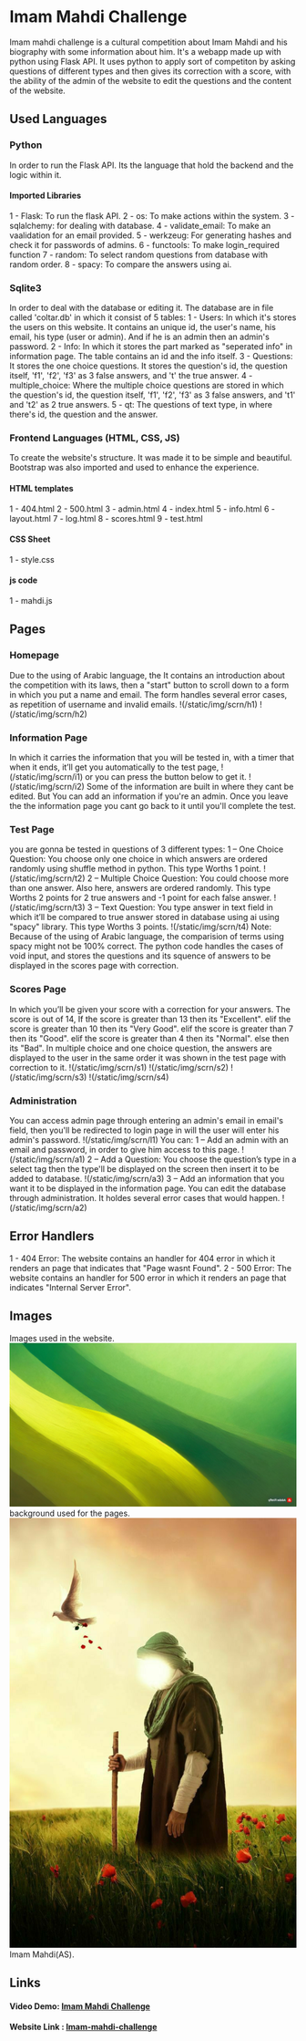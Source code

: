 # Imam Mahdi Challenge
Imam mahdi challenge is a cultural competition about Imam Mahdi and  his biography with some information about him. It's a webapp made up with python using Flask API.
It uses python to apply sort of competiton by asking questions of different types and then gives its correction with a score, with the ability of the admin of the website to edit the questions and the content of the website.
## Used Languages
### Python
In order to run the Flask API. Its the language that hold the backend and the logic within it.
#### Imported Libraries
1 - Flask: To run the flask API.
2 - os: To make actions within the system.
3  - sqlalchemy: for dealing with database.
4 - validate_email: To make an vaalidation for an email provided.
5 - werkzeug: For generating hashes and check it for passwords of admins.
6 - functools: To make login_required function
7 - random: To select random questions from database with random order.
8 - spacy: To compare the answers using ai.
### Sqlite3
In order to deal with the database or editing it. The database are in file called 'coltar.db' in which it consist of 5 tables:
1 - Users: In which it's stores the users on this website. It contains an unique id, the user's name, his email, his type (user or admin). And if he is an admin then an admin's password.
2 - Info: In which it stores the part marked as "seperated info" in information page. The table contains an id and the info itself.
3 - Questions: It stores the one choice questions. It stores the question's id, the question itself, 'f1', 'f2', 'f3' as 3 false answers, and 't' the true answer.
4 - multiple_choice: Where the multiple choice questions are stored in which the question's id, the question itself, 'f1', 'f2', 'f3' as 3 false answers, and 't1' and 't2' as 2 true answers.
5 - qt: The questions of text type, in where there's id, the question and the answer.
### Frontend Languages (HTML, CSS, JS)
To create the website's structure. It was made it to be simple and beautiful.
Bootstrap was also imported and used to enhance the experience.
#### HTML templates
1 - 404.html
2 - 500.html
3 - admin.html
4 - index.html
5 - info.html
6 - layout.html
7 - log.html
8 - scores.html
9 - test.html
#### CSS Sheet
1 - style.css
#### js code
1 - mahdi.js
## Pages
### Homepage
Due to the using of Arabic language, the
It contains an introduction about the competition with its laws, then a "start" button to scroll down to a form in which you put a name and email. The form handles several error cases, as repetition of username and invalid emails.
!(/static/img/scrn/h1)
!(/static/img/scrn/h2)
### Information Page
In which it carries the information that you will be tested in, with a timer that when it ends, it’ll get you automatically to the test page,
!(/static/img/scrn/i1)
or you can press the button below to get it.
!(/static/img/scrn/i2)
Some of the information are built in where they cant be edited. But You can add an information if you're an admin.
Once you leave the the information page you cant go back to it until you'll complete the test.
### Test Page
you are gonna be tested in questions of 3 different types:
1 – One Choice Question: You choose only one choice in which answers are ordered randomly using shuffle method in python. This type Worths 1 point.
!(/static/img/scrn/t2)
2 – Multiple Choice Question: You could choose more than one answer. Also here, answers are ordered randomly. This type Worths 2 points for 2 true answers and -1 point for each false answer.
!(/static/img/scrn/t3)
3 – Text Question: You type answer in text field in which it’ll be compared to true answer stored in database using ai using "spacy" library. This type Worths 3 points.
!(/static/img/scrn/t4)
Note: Because of the using of Arabic language, the comparision of terms using spacy might not be 100% correct.
The python code handles the cases of void input, and stores the questions and its squence of answers to be displayed in the scores page with correction.
### Scores Page
In which you’ll be given your score with a correction for your answers.
The score is out of 14, If the score is greater than 13 then its "Excellent".
elif the score is greater than 10 then its "Very Good".
elif the score is greater than 7 then its "Good".
elif the score is greater than 4 then its "Normal".
else then its "Bad".
In multiple choice and one choice question, the answers are displayed to the user in the same order it was shown in the test page with correction to it.
!(/static/img/scrn/s1)
!(/static/img/scrn/s2)
!(/static/img/scrn/s3)
!(/static/img/scrn/s4)
### Administration
You can access admin page through entering an admin's email in email's field, then you'll be redirected to login page in will the user will enter his admin's password.
!(/static/img/scrn/l1)
You can:
1 – Add an admin with an email and password, in order to give him access to this page.
!(/static/img/scrn/a1)
2 – Add a Question: You choose the question’s type in a select tag then the type'll be displayed on the screen then insert it to be added to database.
!(/static/img/scrn/a3)
3 – Add an information that you want it to be displayed in the information page.
You can edit the database through administration. It holdes several error cases that would happen.
!(/static/img/scrn/a2)
## Error Handlers
1 - 404 Error: The website contains an handler for 404 error in which it renders an page that indicates that "Page wasnt Found".
2 - 500 Error: The website contains an handler for 500 error in which it renders an page that indicates "Internal Server Error".
## Images
Images used in the website.
![background](/static/img/backg2.jpg)
background used for the pages.
![image for imam](/static/img/backg.jpg)
Imam Mahdi(AS).
## Links
#### Video Demo: [Imam Mahdi Challenge](https://www.youtube.com/watch?v=qsWhXPoR6qY&feature=youtu.be)
#### Website Link : [Imam-mahdi-challenge](https://www.imam-mahdi-challenge.onrender.com)
